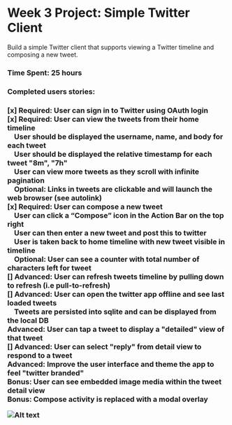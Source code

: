 <h1> Week 3 Project: Simple Twitter Client</h1>

Build a simple Twitter client that supports viewing a Twitter timeline and composing a new tweet.

<h3>Time Spent: 25 hours </h3>

<h3>Completed users stories:<h3>

[x] Required: User can sign in to Twitter using OAuth login<br>
[x] Required: User can view the tweets from their home timeline<br>
&nbsp;&nbsp;&nbsp;&nbsp;User should be displayed the username, name, and body for each tweet<br>
&nbsp;&nbsp;&nbsp;&nbsp;User should be displayed the relative timestamp for each tweet "8m", "7h"<br>
&nbsp;&nbsp;&nbsp;&nbsp;User can view more tweets as they scroll with infinite pagination<br>
&nbsp;&nbsp;&nbsp;&nbsp;Optional: Links in tweets are clickable and will launch the web browser (see autolink)<br>
[x] Required: User can compose a new tweet<br>
&nbsp;&nbsp;&nbsp;&nbsp;User can click a “Compose” icon in the Action Bar on the top right<br>
&nbsp;&nbsp;&nbsp;&nbsp;User can then enter a new tweet and post this to twitter<br>
&nbsp;&nbsp;&nbsp;&nbsp;User is taken back to home timeline with new tweet visible in timeline<br>
&nbsp;&nbsp;&nbsp;&nbsp;Optional: User can see a counter with total number of characters left for tweet<br>
[] Advanced: User can refresh tweets timeline by pulling down to refresh (i.e pull-to-refresh)<br>
[] Advanced: User can open the twitter app offline and see last loaded tweets<br>
&nbsp;&nbsp;&nbsp;&nbsp;Tweets are persisted into sqlite and can be displayed from the local DB<br>
Advanced: User can tap a tweet to display a "detailed" view of that tweet<br>
[] Advanced: User can select "reply" from detail view to respond to a tweet<br>
Advanced: Improve the user interface and theme the app to feel "twitter branded"<br>
Bonus: User can see embedded image media within the tweet detail view<br>
Bonus: Compose activity is replaced with a modal overlay<br>

![Alt text](https://github.com/cassiomo/MySimpleTwitterClient/blob/master/simpletwitter.gif.gif "simpletwitter.gif.gif")

